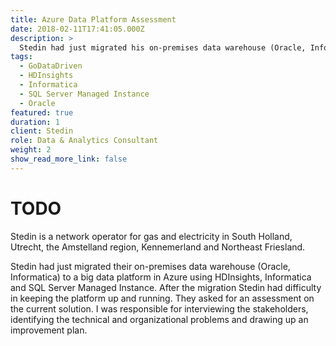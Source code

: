 ```yaml
---
title: Azure Data Platform Assessment
date: 2018-02-11T17:41:05.000Z
description: >
  Stedin had just migrated his on-premises data warehouse (Oracle, Informatica) to a Big Data platform in Azure with HDInsights, Informatica, and SQL Server Managed Instance. After the migration, Stedin was struggling to keep the platform running. They asked for an assessment of the current solution. I was responsible for interviewing stakeholders, identifying the technical and organizational issues, and creating an improvement plan.
tags:
  - GoDataDriven
  - HDInsights
  - Informatica
  - SQL Server Managed Instance
  - Oracle
featured: true
duration: 1
client: Stedin
role: Data & Analytics Consultant
weight: 2
show_read_more_link: false
---
```

# TODO

Stedin is a network operator for gas and electricity in South Holland, Utrecht, the Amstelland region, Kennemerland and Northeast Friesland. 


Stedin had just migrated their on-premises data warehouse (Oracle, Informatica) to a big data platform in Azure using HDInsights, Informatica and SQL Server Managed Instance. After the migration Stedin had difficulty in keeping the platform up and running. They asked for an assessment on the current solution. I was responsible for interviewing the stakeholders, identifying the technical and organizational problems and drawing up an improvement plan.
